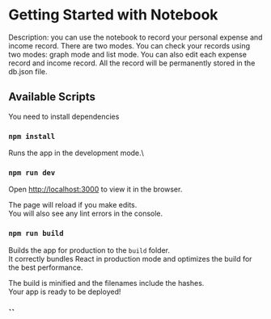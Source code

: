 # Getting Started with Notebook

Description: you can use the notebook to record your personal expense and income record. There are two modes. You can check your records using two modes: graph mode and list mode. You can also edit each expense record and income record. All the record will be permanently stored in the db.json file.

## Available Scripts

You need to install dependencies

### `npm install`

Runs the app in the development mode.\

### `npm run dev`

Open [http://localhost:3000](http://localhost:3000) to view it in the browser.

The page will reload if you make edits.\
You will also see any lint errors in the console.

### `npm run build`

Builds the app for production to the `build` folder.\
It correctly bundles React in production mode and optimizes the build for the best performance.

The build is minified and the filenames include the hashes.\
Your app is ready to be deployed!

### ``


